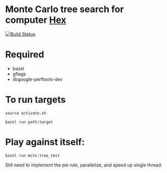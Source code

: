 # Monte Carlo tree search for computer [Hex](https://en.wikipedia.org/wiki/Hex_(board_game))



[![Build Status](https://travis-ci.org/jefesaurus/hex_ai.svg?branch=master)](https://travis-ci.org/jefesaurus/hex_ai/)

# Required
  * bazel
  * gflags
  * libgoogle-perftools-dev

# To run targets

`source activate.sh`

`bazel run path:target`

# Play against itself:
`bazel run mcts:tree_test`

Still need to implement the pie rule, parallelize, and speed up single thread.
